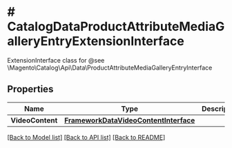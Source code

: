 # # CatalogDataProductAttributeMediaGalleryEntryExtensionInterface
ExtensionInterface class for @see \\Magento\\Catalog\\Api\\Data\\ProductAttributeMediaGalleryEntryInterface

## Properties 


Name | Type | Description | Notes
------------ | ------------- | ------------- | -------------
**VideoContent**| [**FrameworkDataVideoContentInterface**](FrameworkDataVideoContentInterface.md) |   | [optional]


[[Back to Model list]](../../README.md#models) [[Back to API list]](../../README.md#endpoints) [[Back to README]](../../README.md)

